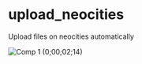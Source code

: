 # upload_neocities
Upload files on neocities automatically

![Comp 1 (0;00;02;14)](https://github.com/user-attachments/assets/18e62b7d-5dce-4059-b841-71ae199aa10d)
